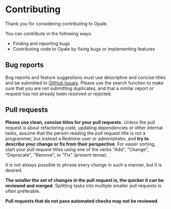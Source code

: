 # Contributing

Thank you for considering contributing to Opale.

You can contribute in the following ways:

- Finding and reporting bugs
- Contributing code to Opale by fixing bugs or implementing features

## Bug reports

Bug reports and feature suggestions must use descriptive and concise titles and be submitted to [GitHub Issues](https://github.com/VitexSoftware/magopale/issues). Please use the search function to make sure that you are not submitting duplicates, and that a similar report or request has not already been resolved or rejected.

## Pull requests

**Please use clean, concise titles for your pull requests.** Unless the pull request is about refactoring code, updating dependencies or other internal tasks, assume that the person reading the pull request title is not a programmer, but instead a Redmine user or administrator, and **try to describe your change or fix from their perspective**. For easier sorting, start your pull request titles using one of the verbs "Add", "Change", "Deprecate", "Remove", or "Fix" (present tense).

It is not always possible to phrase every change in such a manner, but it is desired.

**The smaller the set of changes in the pull request is, the quicker it can be reviewed and merged.** Splitting tasks into multiple smaller pull requests is often preferable.

**Pull requests that do not pass automated checks may not be reviewed**.
